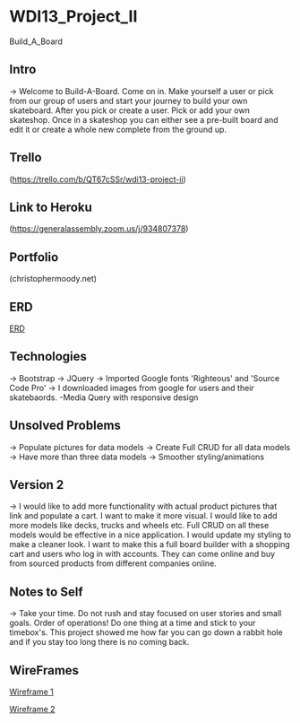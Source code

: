# WDI13_Project_II
Build_A_Board

## Intro
-> Welcome to Build-A-Board. Come on in. Make yourself a user or pick from our group of users and start your journey to build your own skateboard. After you pick or create a user. Pick or add your own skateshop. Once in a skateshop you can either see a pre-built board and edit it or create a whole new complete from the ground up.

## Trello
(https://trello.com/b/QT67cSSr/wdi13-project-ii)

## Link to Heroku
(https://generalassembly.zoom.us/j/934807378)

## Portfolio
(christophermoody.net)

## ERD
[ERD](https://i.imgur.com/ISDF0FR.png)

## Technologies
-> Bootstrap
-> JQuery
-> Imported Google fonts 'Righteous' and 'Source Code Pro'
-> I downloaded images from google for users and their skatebaords.
-Media Query with responsive design

## Unsolved Problems
-> Populate pictures for data models
-> Create Full CRUD for all data models
-> Have more than three data models
-> Smoother styling/animations

## Version 2 
-> I would like to add more functionality with actual product pictures that link and populate a cart. I want to make it more visual. I would like to add more models like decks, trucks and wheels etc. Full CRUD on all these models would be effective in a nice application. I would update my styling to make a cleaner look. I want to make this a full board builder with a shopping cart and users who log in with accounts. They can come online and buy from sourced products from different companies online.

## Notes to Self
-> Take your time. Do not rush and stay focused on user stories and small goals. Order of operations! Do one thing at a time and stick to your timebox's. This project showed me how far you can go down a rabbit hole and if you stay too long there is no coming back. 

## WireFrames

[Wireframe 1](https://i.imgur.com/ljtVKrW.jpg)

[Wireframe 2](https://i.imgur.com/ZemUW8i.jpg)